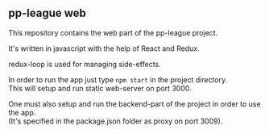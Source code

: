 ## pp-league web

This repository contains the web part of the pp-league project.  

It's written in javascript with the help of React and Redux. 

redux-loop is used for managing side-effects.  

In order to run the app just type `npm start` in the project directory.  
This will setup and run static web-server on port 3000.  

One must also setup and run the backend-part of the project in order to use the app.  
(It's specified in the package.json folder as proxy on port 3009).